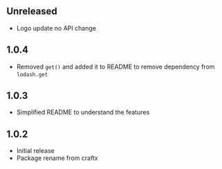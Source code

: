 ## Unreleased
- Logo update no API change

## 1.0.4
- Removed `get()` and added it to README to remove dependency from `lodash.get`

## 1.0.3
- Simplified README to understand the features

## 1.0.2
- Initial release
- Package rename from craftx
